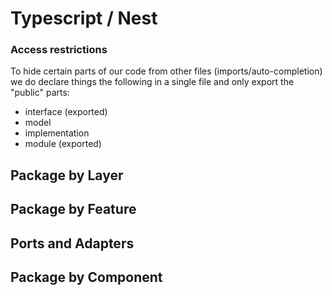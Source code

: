 # Typescript / Nest

### Access restrictions

To hide certain parts of our code from other files (imports/auto-completion) we do declare things the following in a single file and only export the "public" parts:

- interface (exported)
- model
- implementation
- module (exported)

## Package by Layer

## Package by Feature

## Ports and Adapters

## Package by Component
